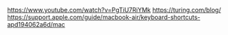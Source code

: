 https://www.youtube.com/watch?v=PgTiU7RiYMk
https://turing.com/blog/
https://support.apple.com/guide/macbook-air/keyboard-shortcuts-apd194062a6d/mac
